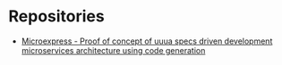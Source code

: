 # Repositories

- [Microexpress - Proof of concept of uuua specs driven development microservices architecture using code generation](https://github.com/SebastienBtr/Micro-express)
